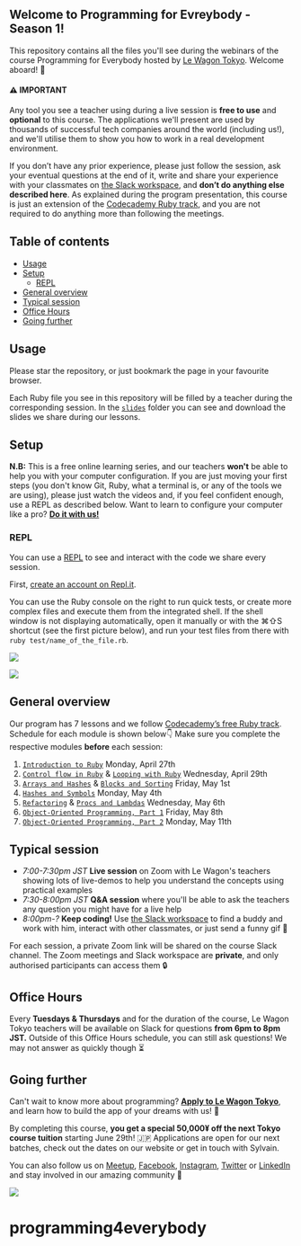 ## Welcome to Programming for Evreybody - Season 1!

This repository contains all the files you'll see during the webinars of the course Programming for Everybody hosted by [Le Wagon Tokyo](https://www.lewagon.com/tokyo). Welcome aboard! 🎉

#### ⚠️ IMPORTANT

Any tool you see a teacher using during a live session is **free to use** and **optional** to this course. The applications we'll present are used by thousands of successful tech companies around the world (including us!), and we'll utilise them to show you how to work in a real development environment.

If you don’t have any prior experience, please just follow the session, ask your eventual questions at the end of it, write and share your experience with your classmates on [the Slack workspace](https://le-wagon-tokyo.slack.com), and **don’t do anything else described here**. As explained during the program presentation, this course is just an extension of the [Codecademy Ruby track](https://www.codecademy.com/learn/learn-ruby), and you are not required to do anything more than following the meetings.

## Table of contents

- [Usage](#usage)
- [Setup](#setup)
  - [REPL](#repl)
- [General overview](#general-overview)
- [Typical session](#typical-session)
- [Office Hours](#office-hours)
- [Going further](#going-further)

## Usage

Please star the repository, or just bookmark the page in your favourite browser.

Each Ruby file you see in this repository will be filled by a teacher during the corresponding session. In the [`slides`](https://github.com/lewagonjapan/programming4everybody/tree/master/slides) folder you can see and download the slides we share during our lessons.

## Setup

**N.B:** This is a free online learning series, and our teachers **won't** be able to help you with your computer configuration. If you are just moving your first steps (you don't know Git, Ruby, what a terminal is, or any of the tools we are using), please just watch the videos and, if you feel confident enough, use a REPL as described below. Want to learn to configure your computer like a pro? **[Do it with us!](#going-further)**

### REPL

You can use a [REPL](https://en.wikipedia.org/wiki/Read%E2%80%93eval%E2%80%93print_loop) to see and interact with the code we share every session.

First, [create an account on Repl.it](https://repl.it/signup).

You can use the Ruby console on the right to run quick tests, or create more complex files and execute them from the integrated shell.
If the shell window is not displaying automatically, open it manually or with the ⌘⇧S shortcut (see the first picture below), and run your test files from there with `ruby test/name_of_the_file.rb`.

![](https://github.com/lewagonjapan/programming4everybody/raw/master/images/repl2.png)

![](https://github.com/lewagonjapan/programming4everybody/raw/master/images/repl3.png)

## General overview

Our program has 7 lessons and we follow [Codecademy’s free Ruby track](https://www.codecademy.com/learn/learn-ruby).
Schedule for each module is shown below👇 Make sure you complete the respective modules **before** each session:

1. [`Introduction to Ruby`](https://github.com/lewagonjapan/programming4everybody/blob/master/01_introduction.rb) Monday, April 27th
2. [`Control flow in Ruby`](https://github.com/lewagonjapan/programming4everybody/blob/master/02_control_flow.rb) & [`Looping with Ruby`](https://github.com/lewagonjapan/programming4everybody/blob/master/03_looping.rb) Wednesday, April 29th
3. [`Arrays and Hashes`](https://github.com/lewagonjapan/programming4everybody/blob/master/04_arrays_and_hashes.rb) & [`Blocks and Sorting`](https://github.com/lewagonjapan/programming4everybody/blob/master/05_methods_and_blocks.rb) Friday, May 1st
4. [`Hashes and Symbols`](https://github.com/lewagonjapan/programming4everybody/blob/master/06_hashes_and_symbols.rb) Monday, May 4th
5. [`Refactoring`](https://github.com/lewagonjapan/programming4everybody/blob/master/07_refactoring.rb) & [`Procs and Lambdas`](https://github.com/lewagonjapan/programming4everybody/blob/master/08_procs_and_lambdas.rb) Wednesday, May 6th
6. [`Object-Oriented Programming, Part 1`](https://github.com/lewagonjapan/programming4everybody/blob/master/09_oop.rb) Friday, May 8th
7. [`Object-Oriented Programming, Part 2`](https://github.com/lewagonjapan/programming4everybody/blob/master/10_oop.rb) Monday, May 11th

## Typical session

- _7:00-7:30pm JST_ **Live session** on Zoom with Le Wagon's teachers showing lots of live-demos to help you understand the concepts using practical examples
- _7:30-8:00pm JST_ **Q&A session** where you'll be able to ask the teachers any question you might have for a live help
- _8:00pm-?_ **Keep coding!** Use [the Slack workspace](https://le-wagon-tokyo.slack.com) to find a buddy and work with him, interact with other classmates, or just send a funny gif 🙈

For each session, a private Zoom link will be shared on the course Slack channel. The Zoom meetings and Slack workspace are **private**, and only authorised participants can access them 🔒

## Office Hours

Every **Tuesdays & Thursdays** and for the duration of the course, Le Wagon Tokyo teachers will be available on Slack for questions **from 6pm to 8pm JST.**
Outside of this Office Hours schedule, you can still ask questions! We may not answer as quickly though ⏳

## Going further

Can't wait to know more about programming? **[Apply to Le Wagon Tokyo](http://www.lewagon.com/tokyo/apply)**, and learn how to build the app of your dreams with us! 🚀

By completing this course, **you get a special 50,000¥ off the next Tokyo course tuition** starting June 29th! 🇯🇵
Applications are open for our next batches, check out the dates on our website or get in touch with Sylvain.

You can also follow us on [Meetup](https://www.meetup.com/Le-Wagon-Tokyo-Coding-Station/), [Facebook](https://www.facebook.com/lewagontokyo), [Instagram](https://www.instagram.com/lewagontokyo), [Twitter](https://twitter.com/LeWagonTokyo) or [LinkedIn](https://www.linkedin.com/showcase/18655908/) and stay involved in our amazing community 🤩

![](https://github.com/lewagonjapan/programming4everybody/raw/master/images/tokyo310.jpg)
# programming4everybody
